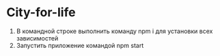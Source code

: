 # City-for-life
1. В командной строке выполнить команду npm i для установки всех зависимостей
2. Запустить приложение командой npm start